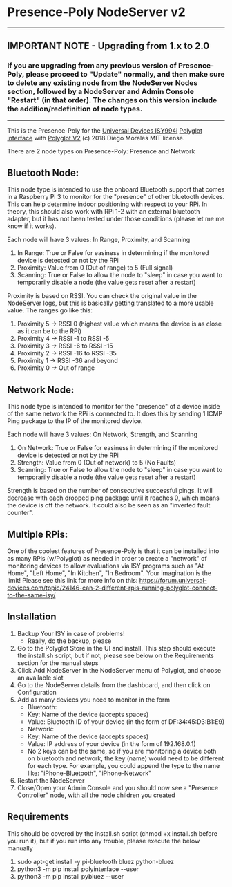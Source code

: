# Presence-Poly NodeServer v2

***
## IMPORTANT NOTE - Upgrading from 1.x to 2.0
### If you are upgrading from any previous version of Presence-Poly, please proceed to "Update" normally, and then make sure to delete any existing node from the NodeServer Nodes section, followed by a NodeServer and Admin Console "Restart" (in that order). The changes on this version include the addition/redefinition of node types.
***

This is the Presence-Poly for the [Universal Devices ISY994i](https://www.universal-devices.com/residential/ISY) [Polyglot interface](http://www.universal-devices.com/developers/polyglot/docs/) with  [Polyglot V2](https://github.com/Einstein42/udi-polyglotv2)
(c) 2018 Diego Morales
MIT license.

There are 2 node types on Presence-Poly: Presence and Network

## Bluetooth Node:
This node type is intended to use the onboard Bluetooth support that comes in a Raspberry Pi 3 to monitor for the "presence" of other bluetooth devices. This can help determine indoor positioning with respect to your RPi. In theory, this should also work with RPi 1-2 with an external bluetooth adapter, but it has not been tested under those conditions (please let me me know if it works).

Each node will have 3 values: In Range, Proximity, and Scanning

1. In Range: True or False for easiness in determining if the monitored device is detected or not by the RPi
2. Proximity: Value from 0 (Out of range) to 5 (Full signal)
3. Scanning: True or False to allow the node to "sleep" in case you want to temporarily disable a node (the value gets reset after a restart)

Proximity is based on RSSI. You can check the original value in the NodeServer logs, but this is basically getting translated to a more usable value. The ranges go like this:

1. Proximity 5 -> RSSI 0 (highest value which means the device is as close as it can be to the RPi)
2. Proximity 4 -> RSSI -1 to RSSI -5
3. Proximity 3 -> RSSI -6 to RSSI -15
4. Proximity 2 -> RSSI -16 to RSSI -35
5. Proximity 1 -> RSSI -36 and beyond
6. Proximity 0 -> Out of range

## Network Node:
This node type is intended to monitor for the "presence" of a device inside of the same network the RPi is connected to. It does this by sending 1 ICMP Ping package to the IP of the monitored device.

Each node will have 3 values: On Network, Strength, and Scanning

1. On Network: True or False for easiness in determining if the monitored device is detected or not by the RPi
2. Strength: Value from 0 (Out of network) to 5 (No Faults)
3. Scanning: True or False to allow the node to "sleep" in case you want to temporarily disable a node (the value gets reset after a restart)

Strength is based on the number of consecutive successful pings. It will decrease with each dropped ping package until it reaches 0, which means the device is off the network. It could also be seen as an "inverted fault counter".

## Multiple RPis:
One of the coolest features of Presence-Poly is that it can be installed into as many RPis (w/Polyglot) as needed in order to create a "network" of monitoring devices to allow evaluations via ISY programs such as "At Home", "Left Home", "In Kitchen", "In Bedroom". Your imagination is the limit! Please see this link for more info on this: https://forum.universal-devices.com/topic/24146-can-2-different-rpis-running-polyglot-connect-to-the-same-isy/

## Installation

1. Backup Your ISY in case of problems!
   * Really, do the backup, please
2. Go to the Polyglot Store in the UI and install. This step should execute the install.sh script, but if not, please see below on the Requirements section for the manual steps
3. Click Add NodeServer in the NodeServer menu of Polyglot, and choose an available slot
4. Go to the NodeServer details from the dashboard, and then click on Configuration
5. Add as many devices you need to monitor in the form
   * Bluetooth:
   - Key: Name of the device (accepts spaces)
   - Value: Bluetooth ID of your device (in the form of DF:34:45:D3:B1:E9)
   * Network:
   - Key: Name of the device (accepts spaces)
   - Value: IP address of your device (in the form of 192.168.0.1)       
   * No 2 keys can be the same, so if you are monitoring a device both on bluetooth and network, the key (name) would need to be different for each type. For example, you could append the type to the name like: "iPhone-Bluetooth", "iPhone-Network"
6. Restart the NodeServer
7. Close/Open your Admin Console and you should now see a "Presence Controller" node, with all the node children you created

## Requirements

This should be covered by the install.sh script (chmod +x install.sh before you run it), but if you run into any trouble, please execute the below manually

1. sudo apt-get install -y pi-bluetooth bluez python-bluez
2. python3 -m pip install polyinterface --user
3. python3 -m pip install pybluez --user
